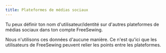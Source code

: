 ```yaml
---
title: Plateformes de médias sociaux
---
```


Tu peux définir ton nom d'utilisateur/identité sur d'autres plateformes de médias sociaux dans ton compte FreeSewing.

Nous n'utilisons ces données d'aucune manière. Ce n'est qu'ici que les utilisateurs de FreeSewing peuvent relier les points entre les plateformes.
